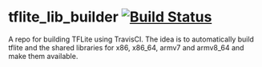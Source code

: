 # tflite_lib_builder [![Build Status](https://travis-ci.org/kmader/tflite_lib_builder.svg?branch=master)](https://travis-ci.org/kmader/tflite_lib_builder)
A repo for building TFLite using TravisCI. The idea is to automatically build tflite and the shared libraries for x86, x86_64, armv7 and armv8_64 and make them available.
